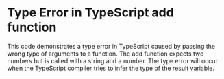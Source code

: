# Type Error in TypeScript add function
This code demonstrates a type error in TypeScript caused by passing the wrong type of arguments to a function. The add function expects two numbers but is called with a string and a number. The type error will occur when the TypeScript compiler tries to infer the type of the result variable.
